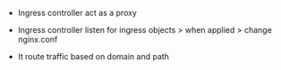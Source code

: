 * Ingress controller act as a proxy
* Ingress controller listen for ingress objects > when applied > change nginx.conf

* It route traffic based on domain and path